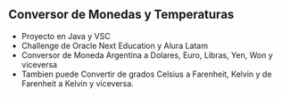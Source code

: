 
## Conversor de Monedas y Temperaturas
<ul>
    <li>Proyecto en Java y VSC</li>
    <li>Challenge de Oracle Next Education y Alura Latam</li>
    <li>Conversor de Moneda Argentina a Dolares, Euro, Libras, Yen, Won y viceversa</li>
    <li>Tambien puede Convertir de grados Celsius a Farenheit, Kelvin y de Farenheit a Kelvin y viceversa.</li>
</ul>
